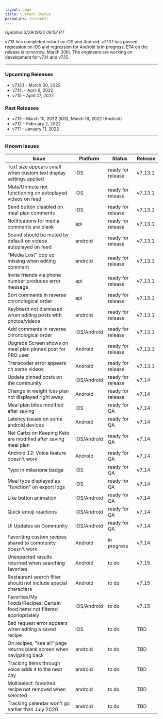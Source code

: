 ```yaml
---
layout: page
title: Current Status
permalink: /current/
---
```


_Updated 3/29/2022 09:52 PT_

v7.13 has completed rollout on iOS and Android. v7.13.1 has passed regression on iOS and regression for Android is in progress. ETA on the release is tomorrow, March 30th. The engineers are working on development for v7.14 and v7.15.

***

### Upcoming Releases
- v7.13.1 - March 30, 2022
- v7.14.  - April 6, 2022
- v7.15   - April 27, 2022
 
### Past Releases
- v7.13   - March 10, 2022 (iOS); March 18, 2022 (Android)
- v7.12   - February 2, 2022
- v7.11   - January 11, 2022

***

### Known Issues

|Issue                          |Platform   | Status    | Release           |
| ---                           | ---       | ---       | ---               |
|Text size appears small when custom text display settings applied|iOS|ready for release| v7.13.1|
|Mute/Unmute not functioning on autoplayed videos on feed|iOS|ready for release| v7.13.1|
|Send button disabled on meal plan comments|iOS|ready for release| v7.13.1|
|Notifications for media comments are blank|api|ready for release| v7.13.1|
|Sound should be muted by default on videos autoplayed on feed|android|ready for release| v7.13.1|
|"Media Lost" pop up missing when editing comment|android|ready for release| v7.13.1|
|Invite friends via phone number produces error message|api|ready for release| v7.13.1|
|Sort comments in reverse chronological order|api|ready for release| v7.13.1|
|Keyboard not dismissed when editing posts with photos/videos|android|ready for release| v7.13.1|
|Add comments in reverse chronological order|iOS/Android|ready for release| v7.13.1|
|Upgrade Screen shows on meal plan pinned post for PRO user|Android|ready for release| v7.13.1|
|Transcoder error appears on some videos|Android|ready for release| v7.13.1|
|Update pinned posts on the community|iOS/Android|ready for release| v7.14|
|Change in weight loss plan not displayed right away|Android|ready for release| v7.14|
|Meal plan bites modified after saving|iOS|ready for QA| v7.14|
|Latency issues on some android devices|Android|ready for QA| v7.14|
|Net Carbs on Keeping Keto are modified after saving meal plan|iOS/Android|ready for QA| v7.14|
|Android 12: Voice feature doesn't work|Android|ready for QA| v7.14|
|Typo in milestone badge|iOS|ready for QA| v7.14|
|Meal type displayed as "function" on export logs|iOS|ready for QA| v7.14|
|Like button animation|iOS/Android|ready for QA| v7.14|
|Quick emoji reactions|iOS/Android|ready for QA| v7.14|
|UI Updates on Community|iOS/Android|ready for QA| v7.14|
|Favoriting custom recipes shared to community doesn't work|Android|in progress| v7.14|
|Unexpected results returned when searching favorites|Android|to do| v7.15|
|Restaurant search filter should not include special characters|Android|to do| v7.15|
|Favorites/My Foods/Recipes: Certain food items not filtered appriopriately|iOS/Android|to do| v7.15|
|Bad request error appears when editing a saved recipe|iOS|to do| TBD|
|On recipes, "see all" page returns blank screen when navigating back |android|to do| TBD|
|Tracking items through voice adds it to the next day |android|to do| TBD|
|Multiselect: favorited recipe not removed when selected |android|to do| TBD|
|Tracking calendar won't go earlier than July 2020 |android|to do| TBD|
